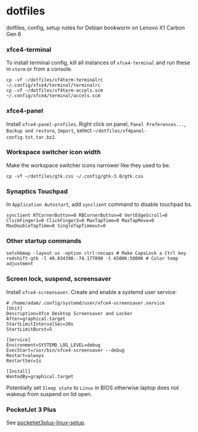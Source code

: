 # dotfiles

dotfiles, config, setup notes for Debian bookworm on Lenovo X1 Carbon Gen 6

### xfce4-terminal

To install terminal config, kill all instances of `xfce4-terminal` and run these
in `xterm` or from a console.

    cp -vf ~/dotfiles/xf4term-terminalrc ~/.config/xfce4/terminal/terminalrc
    cp -vf ~/dotfiles/xf4term-accels.scm ~/.config/xfce4/terminal/accels.scm

### xfce4-panel

Install `xfce4-panel-profiles`. Right click on panel, `Panel Preferences...`,
`Backup and restore`, `Import`, select `~/dotfiles/xf4panel-config.txt.tar.bz2`.

### Workspace switcher icon width

Make the workspace switcher icons narrower like they used to be.

    cp -vf ~/dotfiles/gtk.css ~/.config/gtk-3.0/gtk.css

### Synaptics Touchpad

In `Application Autostart`, add `synclient` command to disable touchpad bs.

    synclient RTCornerButton=0 RBCornerButton=0 VertEdgeScroll=0 ClickFinger1=0 ClickFinger2=0 MaxTapTime=0 MaxTapMove=0 MaxDoubleTapTime=0 SingleTapTimeout=0

### Other startup commands

    setxkbmap -layout us -option ctrl:nocaps # Make CapsLock a Ctrl key
    redshift-gtk -l 40.834398:-74.177090 -t 6500K:5000K # Color temp adjustment

### Screen lock, suspend, screensaver

Install `xfce4-screensaver`. Create and enable a systemd user service:

```
# /home/adam/.config/systemd/user/xfce4-screensaver.service
[Unit]
Description=Xfce Desktop Screensaver and Locker
After=graphical.target
StartLimitIntervalSec=30s
StartLimitBurst=5

[Service]
Environment=SYSTEMD_LOG_LEVEL=debug
ExecStart=/usr/bin/xfce4-screensaver --debug
Restart=always
RestartSec=1s

[Install]
WantedBy=graphical.target
```

Potentially set `Sleep state` to `Linux` in BIOS otherwise laptop does not
wakeup from suspend on lid open.

### PocketJet 3 Plus

See [pocketjet3plus-linux-setup][1].

[1]: https://github.com/adsr/pocketjet3plus-linux-setup
